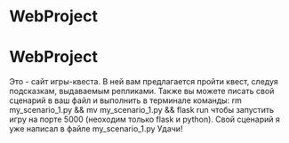 # WebProject
# WebProject
Это - сайт игры-квеста. В ней вам предлагается пройти квест, следуя подсказкам, выдаваемым репликами. Также вы можете писать свой сценарий в ваш файл и выполнить в терминале команды: rm my_scenario_1.py && mv <file name> my_scenario_1.py && flask run чтобы запустить игру на порте 5000 (неоходим только flask и python). Свой сценарий я уже написал в файле my_scenario_1.py Удачи!
